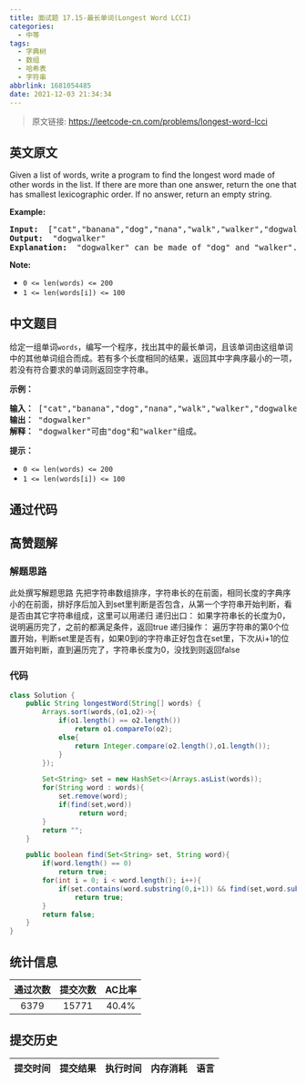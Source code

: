 ```yaml
---
title: 面试题 17.15-最长单词(Longest Word LCCI)
categories:
  - 中等
tags:
  - 字典树
  - 数组
  - 哈希表
  - 字符串
abbrlink: 1681054485
date: 2021-12-03 21:34:34
---
```


> 原文链接: https://leetcode-cn.com/problems/longest-word-lcci


## 英文原文
<div><p>Given a list of words, write a program to find the longest word made of other words in the list. If there are more than one answer, return the one that has smallest lexicographic order. If no answer, return an empty string.</p>

<p><strong>Example: </strong></p>

<pre>
<strong>Input: </strong> [&quot;cat&quot;,&quot;banana&quot;,&quot;dog&quot;,&quot;nana&quot;,&quot;walk&quot;,&quot;walker&quot;,&quot;dogwalker&quot;]
<strong>Output: </strong> &quot;dogwalker&quot;
<strong>Explanation: </strong> &quot;dogwalker&quot; can be made of &quot;dog&quot; and &quot;walker&quot;.
</pre>

<p><strong>Note: </strong></p>

<ul>
	<li><code>0 &lt;= len(words) &lt;= 200</code></li>
	<li><code>1 &lt;= len(words[i]) &lt;= 100</code></li>
</ul>
</div>

## 中文题目
<div><p>给定一组单词<code>words</code>，编写一个程序，找出其中的最长单词，且该单词由这组单词中的其他单词组合而成。若有多个长度相同的结果，返回其中字典序最小的一项，若没有符合要求的单词则返回空字符串。</p>

<p><strong>示例：</strong></p>

<pre><strong>输入：</strong> [&quot;cat&quot;,&quot;banana&quot;,&quot;dog&quot;,&quot;nana&quot;,&quot;walk&quot;,&quot;walker&quot;,&quot;dogwalker&quot;]
<strong>输出：</strong> &quot;dogwalker&quot;
<strong>解释：</strong> &quot;dogwalker&quot;可由&quot;dog&quot;和&quot;walker&quot;组成。
</pre>

<p><strong>提示：</strong></p>

<ul>
	<li><code>0 &lt;= len(words) &lt;= 200</code></li>
	<li><code>1 &lt;= len(words[i]) &lt;= 100</code></li>
</ul>
</div>

## 通过代码
<RecoDemo>
</RecoDemo>


## 高赞题解
### 解题思路
此处撰写解题思路
先把字符串数组排序，字符串长的在前面，相同长度的字典序小的在前面，排好序后加入到set里判断是否包含，从第一个字符串开始判断，看是否由其它字符串组成，这里可以用递归
递归出口： 如果字符串长的长度为0，说明遍历完了，之前的都满足条件，返回true
递归操作： 遍历字符串的第0个位置开始，判断set里是否有，如果0到i的字符串正好包含在set里，下次从i+1的位置开始判断，直到遍历完了，字符串长度为0，没找到则返回false
### 代码

```java
class Solution {
    public String longestWord(String[] words) {
        Arrays.sort(words,(o1,o2)->{
            if(o1.length() == o2.length())
                return o1.compareTo(o2);
            else{
                return Integer.compare(o2.length(),o1.length());
            }
        });

        Set<String> set = new HashSet<>(Arrays.asList(words));
        for(String word : words){
            set.remove(word);
            if(find(set,word))
                 return word;
        }
        return "";
    }

    public boolean find(Set<String> set, String word){
        if(word.length() == 0)
            return true;
        for(int i = 0; i < word.length(); i++){
            if(set.contains(word.substring(0,i+1)) && find(set,word.substring(i+1)))
                return true;
        }
        return false;
    }
}
```

## 统计信息
| 通过次数 | 提交次数 | AC比率 |
| :------: | :------: | :------: |
|    6379    |    15771    |   40.4%   |

## 提交历史
| 提交时间 | 提交结果 | 执行时间 |  内存消耗  | 语言 |
| :------: | :------: | :------: | :--------: | :--------: |
